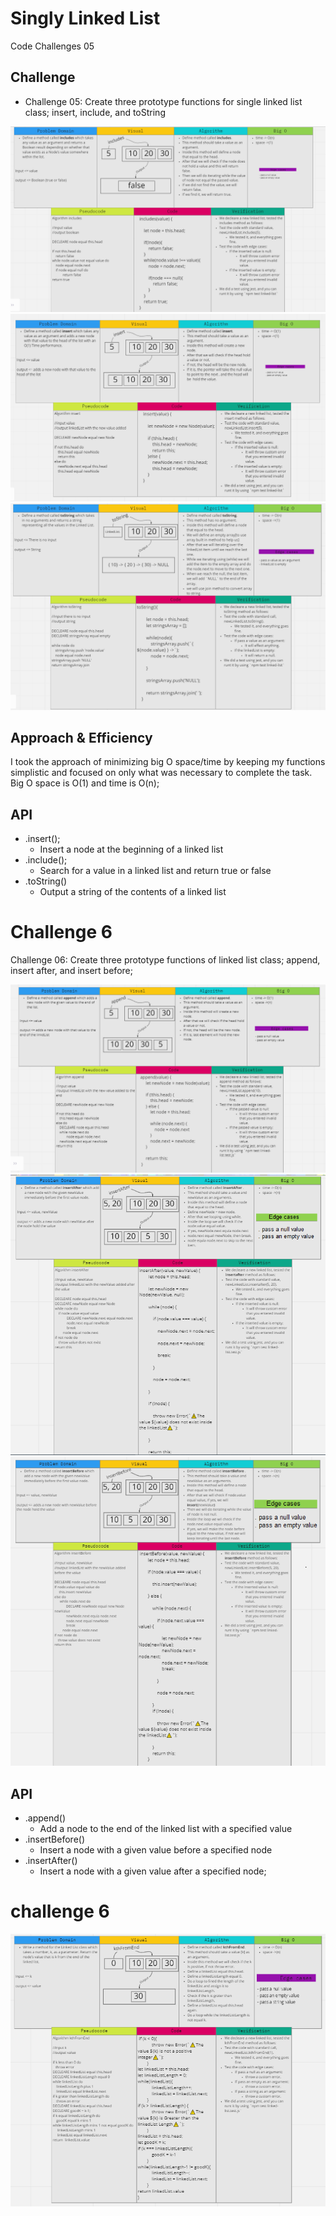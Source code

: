 # Singly Linked List

Code Challenges 05

## Challenge

- Challenge 05: Create three prototype functions for single linked list class; insert, include, and toString

![](inculdes.png)
![](insert.png)
![](tostring.png)

## Approach & Efficiency

I took the approach of minimizing big O space/time by keeping my functions simplistic and focused on only what was necessary to complete the task.
Big O space is O(1) and time is O(n);

## API

- .insert();
  - Insert a node at the beginning of a linked list
- .include();
  - Search for a value in a linked list and return true or false
- .toString()
  - Output a string of the contents of a linked list

# Challenge 6

Challenge 06: Create three prototype functions of linked list class; append, insert after, and insert before;

![](append.png)
![](insertafter.png)
![](insertbefore.png)

## API

- .append()
  - Add a node to the end of the linked list with a specified value
- .insertBefore()
  - Insert a node with a given value before a specified node
- .insertAfter()
  - Insert a node with a given value after a specified node;

# challenge 6

![](kthFromEnd.png)
